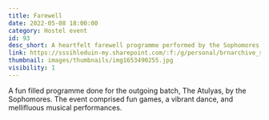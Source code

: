 ```yaml
---
title: Farewell
date: 2022-05-08 18:00:00
category: Hostel event
id: 93
desc_short: A heartfelt farewell programme performed by the Sophomores for their seniors, The Atulyas.
link: https://sssihleduin-my.sharepoint.com/:f:/g/personal/brnarchive_sssihl_edu_in/EqcogKpzpdhHo-7bn1TSl7MBogFzFUQwA3okzZIi_ZhyTg?e=9jhAQz
thumbnail: images/thumbnails/img1653490255.jpg
visibility: 1
---
```


A fun filled programme done for the outgoing batch, The Atulyas, by the Sophomores. The event comprised fun games, a vibrant dance, and mellifluous musical performances.